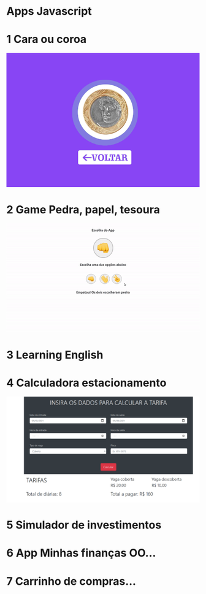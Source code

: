 # Apps Javascript
# 1 Cara ou coroa
![](https://github.com/joselinosantosti/javascript-apps/blob/main/cara-ou-coroa/caracoroa.png)
# 2 Game Pedra, papel, tesoura
![](https://github.com/joselinosantosti/javascript-apps/blob/main/pedra-papel-tesoura/img/jogo.gif)
# 3 Learning English

# 4 Calculadora estacionamento
![](https://github.com/joselinosantosti/javascript-apps/blob/main/calculadora-estacionamento/estacionamento.png)
# 5 Simulador de investimentos
# 6 App Minhas finanças OO...
# 7 Carrinho de compras...
